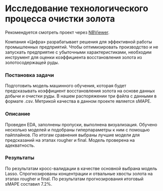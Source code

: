 # Исследование технологического процесса очистки золота
Рекомендуется смотреть проект через [NBViewer](https://nbviewer.jupyter.org/github/Muirehen/learning_projects/blob/master/gold_prediction/gold_prediction.ipynb?flush_cache=false).

Компания «Цифра» разрабатывает решения для эффективной работы промышленных предприятий. Чтобы оптимизировать производство и не запускать предприятие с убыточными характеристиками, необходим инструмент для оценки коэффициента восстановления золота из золотосодержащей руды.

### Постановка задачи
Подготовить модель машинного обучения, которая будет предсказывать коэффициент восстановления золота на основе данных добычи и очистки руды. В нашем распоряжении три файла с данными в формате .csv. Метрикой качества в данном проекте является sMAPE.

### Описание
Проведен EDA, заполнены пропуски, выполнена визуализация. Обучено несколько моделей и подобраны гиперпараметры к ним с помощью пайплайнов. По итогам сравнения выбраны лучшие модели для предсказаний на этапах rougher и final. Модель проверена на адекватность.

### Результаты
По результатам кросс-валидации в качестве основной выбрана модель Lasso. Спрогнозированы концентрации и отвальные хвосты золота на этапах rougher и final. По результатам прогнозирования итоговый sMAPE составил 7.2%.
